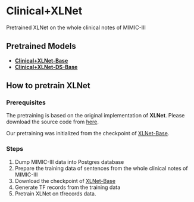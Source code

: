 # Clinical+XLNet
Pretrained XLNet on the whole clinical notes of MIMIC-III

## Pretrained Models
* [**Clinical+XLNet-Base**](https://drive.google.com/drive/folders/14qMYr7Py9KAa7ygvks1NqnOONwLOyYaU?usp=sharing)
* [**Clinical+XLNet-DS-Base**](https://drive.google.com/drive/folders/150X6ff00sJ97CeKEs4zF_sdBpZLHX98K?usp=sharing)

## How to pretrain XLNet
### Prerequisites
The pretraining is based on the original implementation of **XLNet**. Please download 
the source code from [here](https://github.com/zihangdai/xlnet).

Our pretraining was initialized from the checkpoint of [XLNet-Base](https://storage.googleapis.com/xlnet/released_models/cased_L-12_H-768_A-12.zip).

### Steps
1) Dump MIMIC-III data into Postgres database
2) Prepare the training data of sentences from the whole clinical notes of MIMIC-III
3) Download the checkpoint of [XLNet-Base](https://storage.googleapis.com/xlnet/released_models/cased_L-12_H-768_A-12.zip)
4) Generate TF records from the training data
5) Pretrain XLNet on tfrecords data.


